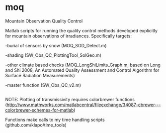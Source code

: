 # moq
Mountain Observation Quality Control

Matlab scripts for running the quality control methods developed explicitly for mountain observations of irradiances. Specifically targets:

-burial of sensors by snow (MOQ_SOD_Detect.m)

-shading (SW_Obs_QC_PlottingTool_SolGeo.m)

-other climate based checks (MOQ_LongShiLimits_Graph.m, based on Long and Shi 2008, An Automated Quality Assessment and Control Algorithm for Surface Radiation Measurements)

-master function (SW_Obs_QC_v2.m)

## 
NOTE: Plotting of transmissivity requires colorbrewer functions
(http://www.mathworks.com/matlabcentral/fileexchange/34087-cbrewer---colorbrewer-schemes-for-matlab)

Functions make calls to my time handling scripts (github.com/klapo/time_tools)

